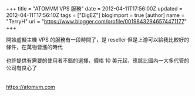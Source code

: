 +++
title = "ATOMVM VPS 服務"
date = 2012-04-11T17:56:00Z
updated = 2012-04-11T17:56:10Z
tags = ["DigEZ"]
blogimport = true 
[author]
	name = "TerryH"
	uri = "https://www.blogger.com/profile/00198432946574471177"
+++

開始虛擬主機 VPS 的服務有一段時間了，是 reseller 但是上游可以給我比較好的條件，在萬物皆漲的時代<br /><br />也許提供有需要的使用者不錯的選擇，價格 10 美元起，應該比國內一大多代管的公司有良心了<br /><br /><br /><a href="https://atomvm.com">https://atomvm.com</a>
